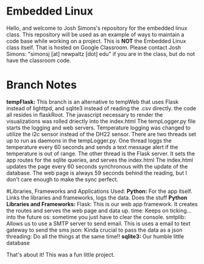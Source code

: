 # Embedded Linux

Hello, and welcome to Josh Simons's repository for the embedded linux class.  This repository will be used as an example of ways to maintain a code base while working on a project. This is **NOT** the Embedded Linux class itself.  That is hosted on Google Classroom.  Please contact Josh Simons: "simonsj [at] newpaltz [dot] edu" if you are in the class, but do not have the classroom code.

# Branch Notes

**tempFlask:** This branch is an alternative to tempWeb that uses Flask instead of lighttpd, and sqlite3 instead of reading the .csv directly.
the code all resides in flaskRoot.  The javascript necessary to render the visualizations was rolled driectly into the index.html
The tempLogger.py file starts the logging and web servers.  Temperature logging was changed to utilize the i2c sensor instead of the DH22 sensor.
There are two threads set up to run as daemons in the tempLogger.py.  One thread loggs the temperature every 60 seconds and sends a text message alert if the temperature is out of range.
The other thread is the Flask server.  It sets the app routes for the sqlite queries, and serves the index.html
The index.html updates the page every 60 seconds synchronous with the update of the database. The web page is always 59 seconds behind the reading, but I don't care enough to make the sync perfect.

#Libraries, Frameworks and Applications Used:
**Python:** For the app itself.  Links the libraries and frameworks, logs the data. Does the stuff
    **Python Libraries and Frameworks:** Flask: This is our web app framework.  It creates the routes and serves the web page and data up.
					time: Keeps on ticking... into the future
					os: sometime you just have to clear the console.
					smtplib: Allows us to use a SMTP server to send email.  This is uses a email to text gateway to send the sms
					json: Kinda crucial to pass the data as a json
					threading: Do all the things at the same time!!
**sqlite3:** Our humble little database


That's about it! This was a fun little project.
